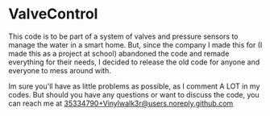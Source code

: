 # ValveControl
This code is to be part of a system of valves and pressure sensors to manage the water in a smart home. 
But, since the company I made this for (I made this as a project at school) abandoned the code and remade everything for their needs, I decided to release the old code for anyone and everyone to mess around with. 

Im sure you'll have as little problems as possible, as I comment A LOT in my codes.
But should you have any questions or want to discuss the code, you can reach me at
35334790+Vinylwalk3r@users.noreply.github.com
